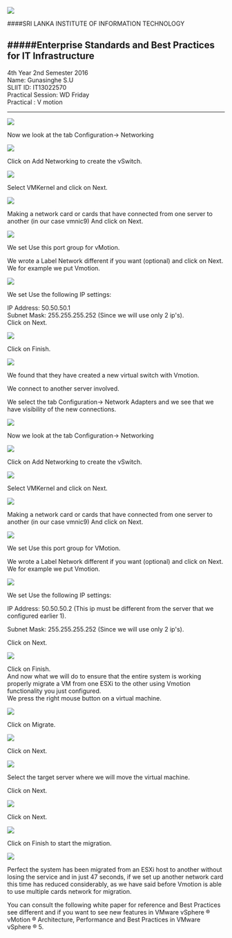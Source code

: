 ![](http://i.imgur.com/EnnWvFP.jpg)



####SRI LANKA INSTITUTE OF INFORMATION TECHNOLOGY

#####Enterprise Standards and Best Practices for IT Infrastructure
---------------------------------------------------------------------------------

4th Year 2nd Semester 2016<br>
Name: Gunasinghe S.U<br>
SLIIT ID: IT13022570<br>
Practical Session: WD Friday<br>
Practical : V motion <br>


---------------------------------------------------------------------------------

![](http://i.imgur.com/ZNYoHSG.png)<br>

Now we look at the tab Configuration-> Networking<br>

![](http://i.imgur.com/ZZhj6On.jpg)<br>

Click on Add Networking to create the vSwitch.<br>

![](http://i.imgur.com/hw9Vg4f.jpg)<br>

Select VMKernel and click on Next.<br>

![](http://i.imgur.com/wQEelkf.jpg)<br>

Making a network card or cards that have connected from one server to another (in our case vmnic9) And click on Next.<br>

![](http://i.imgur.com/G3VRAeo.png)<br>

We set Use this port group for vMotion.<br>

We wrote a Label Network different if you want (optional) and click on Next. We for example we put Vmotion.<br>

![](http://i.imgur.com/wCEkF1z.png)<br>

We set Use the following IP settings:<br>

IP Address: 50.50.50.1<br>
Subnet Mask: 255.255.255.252 (Since we will use only 2 ip's).<br>
Click on Next.<br>

![](http://i.imgur.com/GITzkHz.png)<br>

Click on Finish.<br>

![](http://i.imgur.com/lGj88dP.png)<br>

We found that they have created a new virtual switch with Vmotion.<br>

We connect to another server involved.<br>

We select the tab Configuration-> Network Adapters and we see that we have visibility of the new connections.<br>

![](http://i.imgur.com/7Xpb1bB.png)<br>

Now we look at the tab Configuration-> Networking<br>

![](http://i.imgur.com/AHzUhGd.png)<br>

Click on Add Networking to create the vSwitch.<br>

![](http://i.imgur.com/quEa6NP.png)<br>

Select VMKernel and click on Next.<br>

![](http://i.imgur.com/8WLy3mJ.png)<br>

Making a network card or cards that have connected from one server to another (in our case vmnic9) And click on Next.<br>

![](http://i.imgur.com/IZkLm83.png)<br>

We set Use this port group for VMotion.<br>

We wrote a Label Network different if you want (optional) and click on Next. We for example we put Vmotion.<br>

![](http://i.imgur.com/sBTz5QF.png)<br>

We set Use the following IP settings:<br>

IP Address: 50.50.50.2 (This ip must be different from the server that we configured earlier 1).<br>

Subnet Mask: 255.255.255.252 (Since we will use only 2 ip's).<br>

Click on Next.<br>

![](http://i.imgur.com/OVhetVK.png)<br>

Click on Finish.<br>
And now what we will do to ensure that the entire system is working properly migrate a VM from one ESXi to the other using Vmotion functionality you just configured.<br>
We press the right mouse button on a virtual machine.<br>

![](http://i.imgur.com/q1E4aVc.png)<br>

Click on Migrate.<br>

![](http://i.imgur.com/CVpemoA.png)<br>

Click on Next.<br>

![](http://i.imgur.com/xOTMcWm.png)<br>

Select the target server where we will move the virtual machine.<br>

Click on Next.<br>

![](http://i.imgur.com/D4vJooV.png)<br>

Click on Next.<br>

![](http://i.imgur.com/R6SGyWx.png)<br>

Click on Finish to start the migration.<br>

![](http://i.imgur.com/YEQT7kF.png)<br>

Perfect the system has been migrated from an ESXi host to another without losing the service and in just 47 seconds, if we set up another network card this time has reduced considerably, as we have said before Vmotion is able to use multiple cards network for migration.<br>

You can consult the following white paper for reference and Best Practices see different and if you want to see new features in VMware vSphere ® vMotion ® Architecture, Performance and Best Practices in VMware vSphere ® 5.<br>








